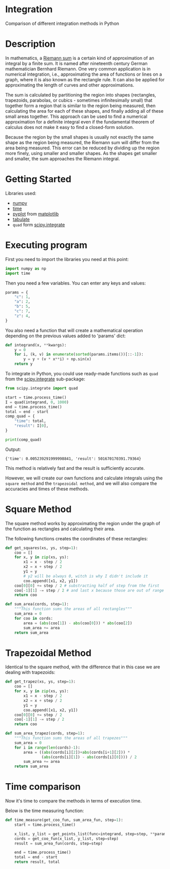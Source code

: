 # Integration

Comparison of different integration methods in Python

# Description

In mathematics, a [Riemann sum](https://en.wikipedia.org/wiki/Riemann_sum) is a certain kind of approximation of an integral by a finite sum. It is named after nineteenth century German mathematician Bernhard Riemann. One very common application is in numerical integration, i.e., approximating the area of functions or lines on a graph, where it is also known as the rectangle rule. It can also be applied for approximating the length of curves and other approximations.

The sum is calculated by partitioning the region into shapes (rectangles, trapezoids, parabolas, or cubics - sometimes infinitesimally small) that together form a region that is similar to the region being measured, then calculating the area for each of these shapes, and finally adding all of these small areas together. This approach can be used to find a numerical approximation for a definite integral even if the fundamental theorem of calculus does not make it easy to find a closed-form solution.

Because the region by the small shapes is usually not exactly the same shape as the region being measured, the Riemann sum will differ from the area being measured. This error can be reduced by dividing up the region more finely, using smaller and smaller shapes. As the shapes get smaller and smaller, the sum approaches the Riemann integral.

# Getting Started

Libraries used:
- [numpy](https://numpy.org/)
- [time](https://docs.python.org/3/library/time.html)
- [pyplot](https://matplotlib.org/stable/tutorials/pyplot.html) from [matplotlib](https://matplotlib.org/)
- [tabulate](https://pypi.org/project/tabulate/)
- `quad` form [scipy.integrate](https://docs.scipy.org/doc/scipy/tutorial/integrate.html)

# Executing program

First you need to import the libraries you need at this point:

```python
import numpy as np
import time
```

Then you need a few variables. You can enter any keys and values:

```python
params = {
    "c": 1,
    "a": 2,
    "b": 5,
    "c": 7,
    "z": 4,
}
```

You also need a function that will create a mathematical operation depending on the previous values ​​​​added to 'params' dict:

```python
def integrand(x, **kwargs):
    y = 0
    for i, (k, v) in enumerate(sorted(params.items())[::-1]):
        y = y + (v * x**i) + np.sin(x)
    return y
```

To integrate in Python, you could use ready-made functions such as `quad` from the [scipy.integrate](https://docs.scipy.org/doc/scipy/tutorial/integrate.html) sub-package:

```python
from scipy.integrate import quad

start = time.process_time()
I = quad(integrand, 0, 1000)
end = time.process_time()
total = end - start
comp_quad = {
    "time": total,
    "result": I[0],
}

print(comp_quad)
```
Output:

`{'time': 0.005239291999998841, 'result': 501670170391.79364}`

This method is relatively fast and the result is sufficiently accurate.

However, we will create our own functions and calculate integrals using the `square method` and the `trapezoidal method`, and we will also compare the accuracies and times of these methods.


# Square Method

The square method works by approximating the region under the graph of the function as rectangles and calculating their area.

The following functions creates the coordinates of these rectangles:

```python
def get_squares(xs, ys, step=1):
    coo = []
    for x, y in zip(xs, ys):
        x1 = x - step / 2
        x2 = x + step / 2
        y1 = y
        # y2 will be always 0, witch is why I didn't include it
        coo.append([x1, x2, y1])
    coo[0][0] += step / 2 # substracting half of step from the first 
    coo[-1][1] -= step / 2 # and last x because those are out of range
    return coo
```


```python
def sum_area(cords, step=1):
    """This function sums the areas of all rectangles"""
    sum_area = 0
    for coo in cords:
        area = (abs(coo[1]) - abs(coo[0])) * abs(coo[2])
        sum_area += area
    return sum_area
```

# Trapezoidal Method

Identical to the square method, with the difference that in this case we are dealing with trapezoids:

```python
def get_trapez(xs, ys, step=1):
    coo = []
    for x, y in zip(xs, ys):
        x1 = x - step / 2
        x2 = x + step / 2
        y1 = y
        coo.append([x1, x2, y1])
    coo[0][0] += step / 2
    coo[-1][1] -= step / 2
    return coo
```

```python
def sum_area_trapez(cords, step=1):
    """This function sums the areas of all trapezes"""
    sum_area = 0
    for i in range(len(cords)-1):
        area = ((abs(cords[i][2])+abs(cords[i+1][2])) * 
                (abs(cords[i][1]) - abs(cords[i][0]))) / 2
        sum_area += area
    return sum_area
```

# Time comparison

Now it's time to compare the methods in terms of execution time.

Below is the time measuring function:

```python
def time_measure(get_coo_fun, sum_area_fun, step=1):
    start = time.process_time()

    x_list, y_list = get_points_list(func=integrand, step=step, **params)
    cords = get_coo_fun(x_list, y_list, step=step)
    result = sum_area_fun(cords, step=step)

    end = time.process_time()
    total = end - start
    return result, total
```
